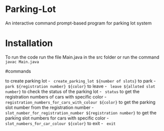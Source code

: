 # Parking-Lot

An interactive command prompt-based program for parking lot system

# Installation
To run the code run the file Main.java in the src folder or run the command ``` javac Main.java```

#commands

to create parking lot -  ``` create_parking_lot ${number of slots}```
to park -  ``` park ${registration number} ${color}```
to leave - ``` leave ${alloted slot number}```
to check the status of the parking lot - ``` status```
to get the registration numbers of cars with specific color  -  ``` registration_numbers_for_cars_with_colour ${color}```
to get the parking slot number from the registration number -  ``` slot_number_for_registration_number ${registration number}```
to get the parking slot numbers for cars with specific color -  ``` slot_numbers_for_car_colour ${color}```
to exit -  ``` exit```  
